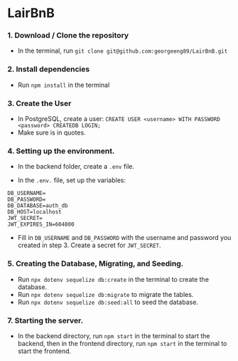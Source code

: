 # LairBnB

### 1. Download / Clone the repository
- In the terminal, run ```git clone git@github.com:georgeeng89/LairBnB.git```


### 2. Install dependencies
- Run ```npm install``` in the terminal

### 3. Create the User
- In PostgreSQL, create a user: ```CREATE USER <username> WITH PASSWORD <password> CREATEDB LOGIN;```
- Make sure <password> is in quotes.

### 4. Setting up the environment.
- In the backend folder, create a ```.env``` file. 

- In the ```.env.``` file, set up the variables:

```PORT=5000
DB_USERNAME=
DB_PASSWORD=
DB_DATABASE=auth_db
DB_HOST=localhost
JWT_SECRET=
JWT_EXPIRES_IN=604800
```

- Fill in ```DB_USERNAME``` and ```DB_PASSWORD``` with the username and password you created in step 3. Create a secret for ```JWT_SECRET```.


### 5. Creating the Database, Migrating, and Seeding.
- Run ```npx dotenv sequelize db:create``` in the terminal to create the database.
- Run ```npx dotenv sequelize db:migrate``` to migrate the tables.
- Run ```npx dotenv sequelize db:seed:all``` to seed the database.

### 7. Starting the server.
- In the backend directory, run ```npm start``` in the terminal to start the backend, then in the frontend directory, run ```npm start``` in the terminal to start the frontend.

